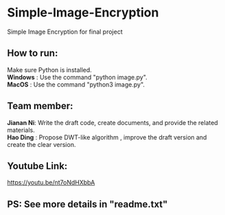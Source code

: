 # Simple-Image-Encryption
Simple Image Encryption for final project

## How to run:
Make sure Python is installed.<br>
**Windows** : Use the command "python   image.py".<br>
**MacOS**   : Use the command "python3  image.py".

## Team member:
**Jianan Ni**: Write the draft code, create documents, and provide the related materials.<br>
**Hao Ding** : Propose DWT-like algorithm , improve the draft version and create the clear version.  

## Youtube Link:
https://youtu.be/nt7oNdHXbbA

## PS: See more details in "readme.txt"
